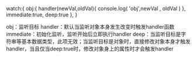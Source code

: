 watch:{
  obj:{
    handler(newVal,oldVal){
      console.log( 'obj',newVal , oldVal )
    },
    immediate:true,
    deep:true
  },
}

obj：监听目标
handler：默认当监听对象本身发生改变时触发handler函数
immediate：初始化监听，监听开始后立即执行handler
deep：当监听目标是字符串等基本数据类型，此项无效；当监听目标是对象时，直接修改对象本身才触发handler，当且仅当deep:true时，修改对象身上的属性时才会触发handler